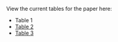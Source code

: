 View the current tables for the paper here:

* Table 1
* [Table 2](https://github.com/lawtj/safe/blob/master/table2.html)
* [Table 3](https://github.com/lawtj/safe/blob/master/table3.html)
